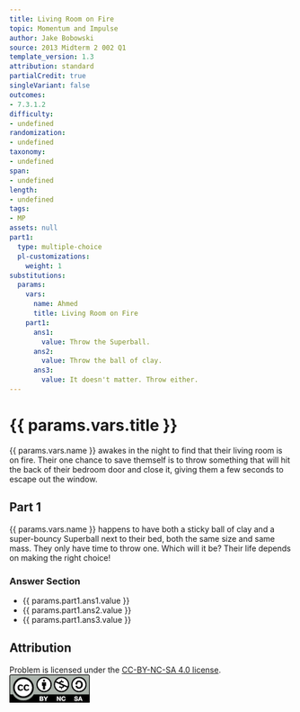 ```yaml
---
title: Living Room on Fire
topic: Momentum and Impulse
author: Jake Bobowski
source: 2013 Midterm 2 002 Q1
template_version: 1.3
attribution: standard
partialCredit: true
singleVariant: false
outcomes:
- 7.3.1.2
difficulty:
- undefined
randomization:
- undefined
taxonomy:
- undefined
span:
- undefined
length:
- undefined
tags:
- MP
assets: null
part1:
  type: multiple-choice
  pl-customizations:
    weight: 1
substitutions:
  params:
    vars:
      name: Ahmed
      title: Living Room on Fire
    part1:
      ans1:
        value: Throw the Superball.
      ans2:
        value: Throw the ball of clay.
      ans3:
        value: It doesn't matter. Throw either.
---
```

# {{ params.vars.title }}
{{ params.vars.name }} awakes in the night to find that their living room is on fire.
Their one chance to save themself is to throw something that will hit the back of their bedroom door and close it, giving them a few seconds to escape out the window.

## Part 1

{{ params.vars.name }} happens to have both a sticky ball of clay and a super-bouncy Superball next to their bed, both the same size and same mass.
They only have time to throw one.
Which will it be?
Their life depends on making the right choice!

### Answer Section

- {{ params.part1.ans1.value }}
- {{ params.part1.ans2.value }}
- {{ params.part1.ans3.value }}

## Attribution

Problem is licensed under the [CC-BY-NC-SA 4.0 license](https://creativecommons.org/licenses/by-nc-sa/4.0/).<br> ![The Creative Commons 4.0 license requiring attribution-BY, non-commercial-NC, and share-alike-SA license.](https://raw.githubusercontent.com/firasm/bits/master/by-nc-sa.png)